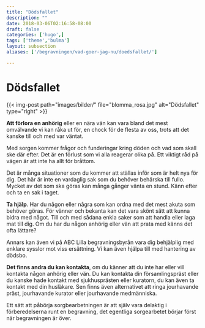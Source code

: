 ```yaml
---
title: "Dödsfallet"
description: ""
date: 2018-03-06T02:16:58-08:00
draft: false
categories: ['hugo',]
tags: ['theme','bulma']
layout: subsection
aliases: ['/begravningen/vad-goer-jag-nu/doedsfallet/']

---
```


# Dödsfallet

{{< img-post
    path="images/bilder/" file="blomma_rosa.jpg"
    alt="Dödsfallet" type="right" >}}

**Att förlora en anhörig** eller en nära vän kan vara bland det mest omvälvande vi kan råka ut för, en chock för de flesta av oss, trots att det kanske till och med var väntat.

Med sorgen kommer frågor och funderingar kring döden och vad som skall ske där efter. Det är en förlust som vi alla reagerar olika på. Ett viktigt råd på vägen är att inte ha allt för bråttom.

Det är många situationer som du kommer att ställas inför som är helt nya för dig. Det här är inte en vardaglig sak som du behöver behärska till fullo. Mycket av det som ska göras kan många gånger vänta en stund. Känn efter och ta en sak i taget.

**Ta hjälp**. Har du någon eller några som kan ordna med det mest akuta som behöver göras. För vänner och bekanta kan det vara skönt sätt att kunna bidra med något. Till och med sådana enkla saker som att handla eller laga mat till dig. Om du har du någon anhörig eller vän att prata med känns det ofta lättare?

Annars kan även vi på ABC Lilla begravningsbyrån vara dig behjälplig med enklare sysslor mot viss ersättning. Vi kan även hjälpa till med hantering av dödsbo.

**Det finns andra du kan kontakta**, om du känner att du inte har eller vill kontakta någon anhörig eller vän. Du kan kontakta din församlingspräst eller du kanske hade kontakt med sjukhusprästen eller kuratorn, du kan även ta kontakt med din husläkare. Sen finns även alternativet att ringa jourhavande präst, jourhavande kurator eller jourhavande medmänniska.

Ett sätt att påbörja sorgbearbetningen är att själv vara delaktig i förberedelserna runt en begravning, det egentliga sorgearbetet börjar först när begravningen är över.
